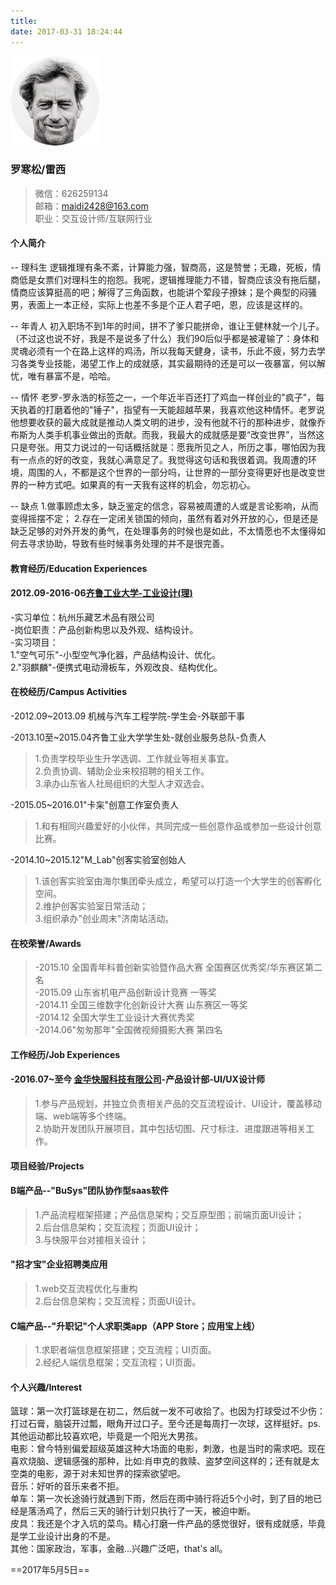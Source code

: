 ```yaml
---
title: 
date: 2017-03-31 18:24:44
---
```

![this is not me](/about/index/avatar.png)
### 罗寒松/雷西
> 微信：626259134  
> 邮箱：maidi2428@163.com  
> 职业：交互设计师/互联网行业  

#### 个人简介  

-- 理科生
逻辑推理有条不紊，计算能力强，智商高，这是赞誉；无趣，死板，情商低是女票们对理科生的抱怨。我呢，逻辑推理能力不错，智商应该没有拖后腿，情商应该算挺高的吧；解得了三角函数，也能讲个荤段子撩妹；是个典型的闷骚男，表面上一本正经，实际上也差不多是个正人君子吧，恩，应该是这样的。  

-- 年青人
初入职场不到1年的时间，拼不了爹只能拼命，谁让王健林就一个儿子。（不过这也说不好，我是不是说多了什么）我们90后似乎都是被灌输了：身体和灵魂必须有一个在路上这样的鸡汤，所以我每天健身，读书，乐此不疲，努力去学习各类专业技能，渴望工作上的成就感，其实最期待的还是可以一夜暴富，何以解忧，唯有暴富不是，哈哈。  

-- 情怀
老罗-罗永浩的标签之一，一个年近半百还打了鸡血一样创业的"疯子"，每天执着的打磨着他的"锤子"，指望有一天能超越苹果，我喜欢他这种情怀。老罗说他想要收获的最大成就是推动人类文明的进步，没有他就不行的那种进步，就像乔布斯为人类手机事业做出的贡献。而我，我最大的成就感是要“改变世界”，当然这只是夸张。用艾力说过的一句话概括就是：愿我所见之人，所历之事，哪怕因为我有一点点的好的改变，我就心满意足了。我觉得这句话和我很着调。我周遭的环境，周围的人，不都是这个世界的一部分吗，让世界的一部分变得更好也是改变世界的一种方式吧。如果真的有一天我有这样的机会，勿忘初心。

-- 缺点
1.做事顾虑太多，缺乏鉴定的信念，容易被周遭的人或是言论影响，从而变得摇摆不定；
2.存在一定闭关锁国的倾向，虽然有着对外开放的心，但是还是缺乏足够的对外开发的勇气，在处理事务的时候也是如此，不太情愿也不太懂得如何去寻求协助，导致有些时候事务处理的并不是很完善。

#### 教育经历/Education Experiences 
#### 2012.09-2016-06[齐鲁工业大学-工业设计(理)](http://www.sdili.edu.cn/)  

-实习单位：杭州乐藏艺术品有限公司  
-岗位职责：产品创新构思以及外观、结构设计。  
-实习项目：  
1."空气可乐"-小型空气净化器，产品结构设计、优化。  
2."羽麒麟"-便携式电动滑板车，外观改良、结构优化。

#### 在校经历/Campus Activities
-2012.09~2013.09 机械与汽车工程学院-学生会-外联部干事  

-2013.10至~2015.04齐鲁工业大学学生处-就创业服务总队-负责人  
> 1.负责学校毕业生升学选调、工作就业等相关事宜。  
2.负责协调、辅助企业来校招聘的相关工作。  
3.承办山东省人社局组织的大型人才双选会。  

-2015.05~2016.01"卡杗"创意工作室负责人  
> 1.和有相同兴趣爱好的小伙伴，共同完成一些创意作品或参加一些设计创意比赛。  

-2014.10~2015.12"M_Lab"创客实验室创始人  
> 1.该创客实验室由海尔集团牵头成立，希望可以打造一个大学生的创客孵化空间。  
2.维护创客实验室日常活动；  
3.组织承办"创业周末"济南站活动。

#### 在校荣誉/Awards

> -2015.10 全国青年科普创新实验暨作品大赛  全国赛区优秀奖/华东赛区第二名  
> -2015.09 山东省机电产品创新设计竞赛 一等奖  
> -2014.11 全国三维数字化创新设计大赛 山东赛区一等奖  
> -2014.12 全国大学生工业设计大赛优秀奖  
> -2014.06"匆匆那年"全国微视频摄影大赛 第四名  

#### 工作经历/Job Experiences  
#### -2016.07~至今 [金华快服科技有限公司](http://www.53kf.com/)-产品设计部-UI/UX设计师  
> 1.参与产品规划，并独立负责相关产品的交互流程设计、UI设计，覆盖移动端、web端等多个终端。  
2.协助开发团队开展项目，其中包括切图、尺寸标注、进度跟进等相关工作。

#### 项目经验/Projects 
#### B端产品--"BuSys"团队协作型saas软件
> 1.产品流程框架搭建；产品信息架构；交互原型图；前端页面UI设计；   
> 2.后台信息架构；交互流程；页面UI设计；  
> 3.与快服平台对接相关设计；

#### "招才宝"企业招聘类应用

> 1.web交互流程优化与重构  
2.后台信息架构；交互流程；页面UI设计。

#### C端产品--"升职记"个人求职类app（APP Store；应用宝上线）
> 1.求职者端信息框架搭建；交互流程；UI页面。  
> 2.经纪人端信息框架；交互流程；UI页面。  

#### 个人兴趣/Interest
篮球：第一次打篮球是在初二，然后就一发不可收拾了。也因为打球受过不少伤：打过石膏，脑袋开过瓢，眼角开过口子。至今还是每周打一次球，这样挺好。ps.其他运动都比较喜欢吧，毕竟是一个阳光大男孩。  
电影：曾今特别偏爱超级英雄这种大场面的电影，刺激，也是当时的需求吧。现在喜欢烧脑、逻辑感强的那种，比如:肖申克的救赎、盗梦空间这样的；还有就是太空类的电影，源于对未知世界的探索欲望吧。  
音乐：好听的音乐来者不拒。  
单车：第一次长途骑行就遇到下雨，然后在雨中骑行将近5个小时，到了目的地已经是落汤鸡了，然后三天的骑行计划只执行了一天，被迫中断。  
皮具：我还是个才入坑的菜鸟。精心打磨一件产品的感觉很好，很有成就感，毕竟是学工业设计出身的不是。  
其他：国家政治，军事，金融...兴趣广泛吧，that's all。

==2017年5月5日==  

